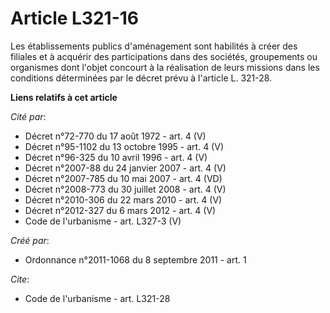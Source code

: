 # Article L321-16

Les établissements publics d'aménagement sont habilités à créer des filiales et à acquérir des participations dans des
sociétés, groupements ou organismes dont l'objet concourt à la réalisation de leurs missions dans les conditions déterminées
par le décret prévu à l'article L. 321-28.

**Liens relatifs à cet article**

_Cité par_:

  - Décret n°72-770 du 17 août 1972 - art. 4 (V)
  - Décret n°95-1102 du 13 octobre 1995 - art. 4 (V)
  - Décret n°96-325 du 10 avril 1996 - art. 4 (V)
  - Décret n°2007-88 du 24 janvier 2007 - art. 4 (V)
  - Décret n°2007-785 du 10 mai 2007 - art. 4 (VD)
  - Décret n°2008-773 du 30 juillet 2008 - art. 4 (V)
  - Décret n°2010-306 du 22 mars 2010 - art. 4 (V)
  - Décret n°2012-327  du 6 mars 2012 - art. 4 (V)
  - Code de l'urbanisme - art. L327-3 (V)

_Créé par_:

  - Ordonnance n°2011-1068 du 8 septembre 2011 - art. 1

_Cite_:

  - Code de l'urbanisme - art. L321-28
